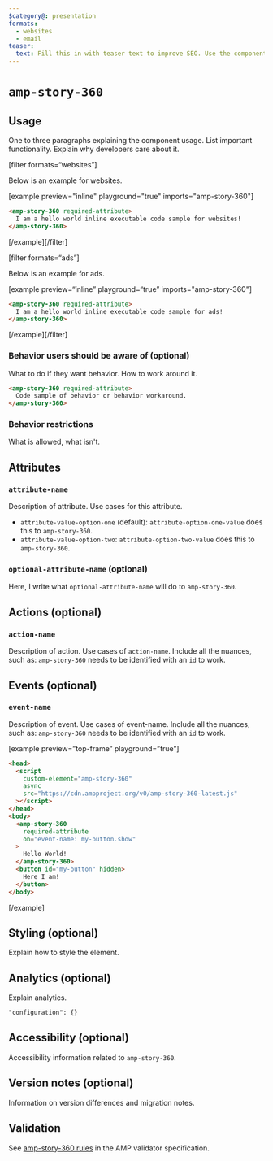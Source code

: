 ```yaml
---
$category@: presentation
formats:
  - websites
  - email
teaser:
  text: Fill this in with teaser text to improve SEO. Use the component description.
---
```


<!--
  All documentation starts with frontmatter. Front matter organizes documentation on amp.dev
  and improves SEO.
  * Include the relevant category(ies): ads-analytics, dynamic-content, layout, media, presentation, social, personalization
  * List applicable format(s): websites, ads, stories, email
  * Do not include markdown formatting in the frontmatter - plain text and punctionation only!
  * Remove this comment!
-->

<!--
Copyright 2020 The AMP HTML Authors. All Rights Reserved.

Licensed under the Apache License, Version 2.0 (the "License");
you may not use this file except in compliance with the License.
You may obtain a copy of the License at

      http://www.apache.org/licenses/LICENSE-2.0

Unless required by applicable law or agreed to in writing, software
distributed under the License is distributed on an "AS-IS" BASIS,
WITHOUT WARRANTIES OR CONDITIONS OF ANY KIND, either express or implied.
See the License for the specific language governing permissions and
limitations under the License.
-->

# `amp-story-360`

<!--
  If the component is relevant for more than one format and operates differently between these
  formats, include and filter multiple content blocks and code samples.
-->

## Usage

One to three paragraphs explaining the component usage. List important functionality. Explain why developers care about it.

[filter formats=“websites”]

Below is an example for websites.

[example preview="inline" playground="true" imports="amp-story-360"]

```html
<amp-story-360 required-attribute>
  I am a hello world inline executable code sample for websites!
</amp-story-360>
```

[/example][/filter]

<!--
  * [Read more about filtering sections](https://amp.dev/documentation/guides-and-tutorials/contribute/contribute-documentation/formatting/?format=websites#filtering-sections)
  * [Read more about executable code samples](https://amp.dev/documentation/guides-and-tutorials/contribute/contribute-documentation/formatting/?format=websites#preview-code-samples)
 -->

[filter formats=“ads”]

Below is an example for ads.

[example preview=“inline” playground=“true” imports="amp-story-360"]

```html
<amp-story-360 required-attribute>
  I am a hello world inline executable code sample for ads!
</amp-story-360>
```

[/example][/filter]

### Behavior users should be aware of (optional)

What to do if they want behavior. How to work around it.

```html
<amp-story-360 required-attribute>
  Code sample of behavior or behavior workaround.
</amp-story-360>
```

### Behavior restrictions

What is allowed, what isn't.

## Attributes

### `attribute-name`

Description of attribute. Use cases for this attribute.

- `attribute-value-option-one` (default): `attribute-option-one-value` does this to `amp-story-360`.
- `attribute-value-option-two`: `attribute-option-two-value` does this to `amp-story-360`.

### `optional-attribute-name` (optional)

Here, I write what `optional-attribute-name` will do to `amp-story-360`.

## Actions (optional)

### `action-name`

Description of action. Use cases of `action-name`. Include all the nuances, such as: `amp-story-360` needs to be identified with an `id` to work.

## Events (optional)

### `event-name`

Description of event. Use cases of event-name. Include all the nuances, such as: `amp-story-360` needs to be identified with an `id` to work.

[example preview=”top-frame” playground=”true”]

```html
<head>
  <script
    custom-element="amp-story-360"
    async
    src="https://cdn.ampproject.org/v0/amp-story-360-latest.js"
  ></script>
</head>
<body>
  <amp-story-360
    required-attribute
    on="event-name: my-button.show"
  >
    Hello World!
  </amp-story-360>
  <button id="my-button" hidden>
    Here I am!
  </button>
</body>
```

[/example]

## Styling (optional)

Explain how to style the element.

## Analytics (optional)

Explain analytics.

```html
"configuration": {}
```

## Accessibility (optional)

Accessibility information related to `amp-story-360`.

## Version notes (optional)

Information on version differences and migration notes.

## Validation

See [amp-story-360 rules](https://github.com/ampproject/amphtml/blob/master/extensions/amp-story-360/validator-amp-story-360.protoascii) in the AMP validator specification.